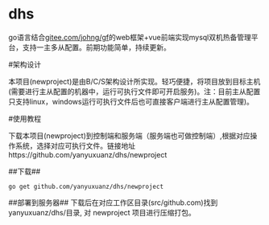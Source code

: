 # dhs
go语言结合[gitee.com/johng/gf](http://gitee.com/johng/gf)的web框架+vue前端实现mysql双机热备管理平台，支持一主多从配置。前期功能简单，持续更新。

#架构设计

本项目(newproject)是由B/C/S架构设计所实现。轻巧便捷，将项目放到目标主机(需要进行主从配置的机器中，运行可执行文件即可开启服务)。注：目前主从配置只支持linux，windows运行可执行文件后也可直接客户端进行主从配置管理)。

#使用教程

下载本项目(newproject)到控制端和服务端（服务端也可做控制端）,根据对应操作系统，选择对应可执行文件。链接地址https://github.com/yanyuxuanz/dhs/newproject

##下载##
```
go get github.com/yanyuxuanz/dhs/newproject

```
##部署到服务器##
下载后在对应工作区目录(src/github.com)找到yanyuxuanz/dhs/目录,
对 newproject 项目进行压缩打包。



